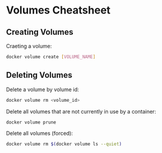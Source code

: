 # Volumes Cheatsheet

## Creating Volumes

Craeting a volume:

```bash
docker volume create [VOLUME_NAME]
```

## Deleting Volumes

Delete a volume by volume id:

```bash
docker volume rm <volume_id>
```

Delete all volumes that are not currently in use by a container:

```bash
docker volume prune
```

Delete all volumes (forced):

```bash
docker volume rm $(docker volume ls --quiet)
```
